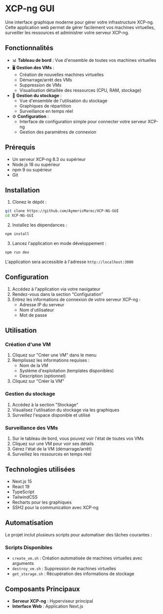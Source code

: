 # XCP-ng GUI

Une interface graphique moderne pour gérer votre infrastructure XCP-ng. Cette application web permet de gérer facilement vos machines virtuelles, surveiller les ressources et administrer votre serveur XCP-ng.

## Fonctionnalités

- 📊 **Tableau de bord** : Vue d'ensemble de toutes vos machines virtuelles
- 🖥️ **Gestion des VMs** :
  - Création de nouvelles machines virtuelles
  - Démarrage/arrêt des VMs
  - Suppression de VMs
  - Visualisation détaillée des ressources (CPU, RAM, stockage)
- 💾 **Gestion du stockage** :
  - Vue d'ensemble de l'utilisation du stockage
  - Graphiques de répartition
  - Surveillance en temps réel
- ⚙️ **Configuration** :
  - Interface de configuration simple pour connecter votre serveur XCP-ng
  - Gestion des paramètres de connexion

## Prérequis

- Un serveur XCP-ng 8.3 ou supérieur
- Node.js 18 ou supérieur
- npm 9 ou supérieur
- Git

## Installation

1. Clonez le dépôt :
```bash
git clone https://github.com/AymericMarec/XCP-NG-GUI
cd XCP-NG-GUI
```

2. Installez les dépendances :
```bash
npm install
```

3. Lancez l'application en mode développement :
```bash
npm run dev
```

L'application sera accessible à l'adresse `http://localhost:3000`

## Configuration

1. Accédez à l'application via votre navigateur
2. Rendez-vous dans la section "Configuration"
3. Entrez les informations de connexion de votre serveur XCP-ng :
   - Adresse IP du serveur
   - Nom d'utilisateur
   - Mot de passe

## Utilisation

### Création d'une VM
1. Cliquez sur "Créer une VM" dans le menu
2. Remplissez les informations requises :
   - Nom de la VM
   - Système d'exploitation (templates disponibles)
   - Description (optionnel)
3. Cliquez sur "Créer la VM"

### Gestion du stockage
1. Accédez à la section "Stockage"
2. Visualisez l'utilisation du stockage via les graphiques
3. Surveillez l'espace disponible et utilisé

### Surveillance des VMs
1. Sur le tableau de bord, vous pouvez voir l'état de toutes vos VMs
2. Cliquez sur une VM pour voir ses détails
3. Gérez l'état de la VM (démarrage/arrêt)
4. Surveillez les ressources en temps réel

## Technologies utilisées

- Next.js 15
- React 19
- TypeScript
- TailwindCSS
- Recharts pour les graphiques
- SSH2 pour la communication avec XCP-ng

## Automatisation

Le projet inclut plusieurs scripts pour automatiser des tâches courantes :

### Scripts Disponibles
- `create_vm.sh` : Création automatisée de machines virtuelles avec arguments
- `destroy_vm.sh` : Suppression de machines virtuelles
- `get_storage.sh` : Récupération des informations de stockage


## Composants Principaux
- **Serveur XCP-ng** : Hyperviseur principal
- **Interface Web** : Application Next.js
